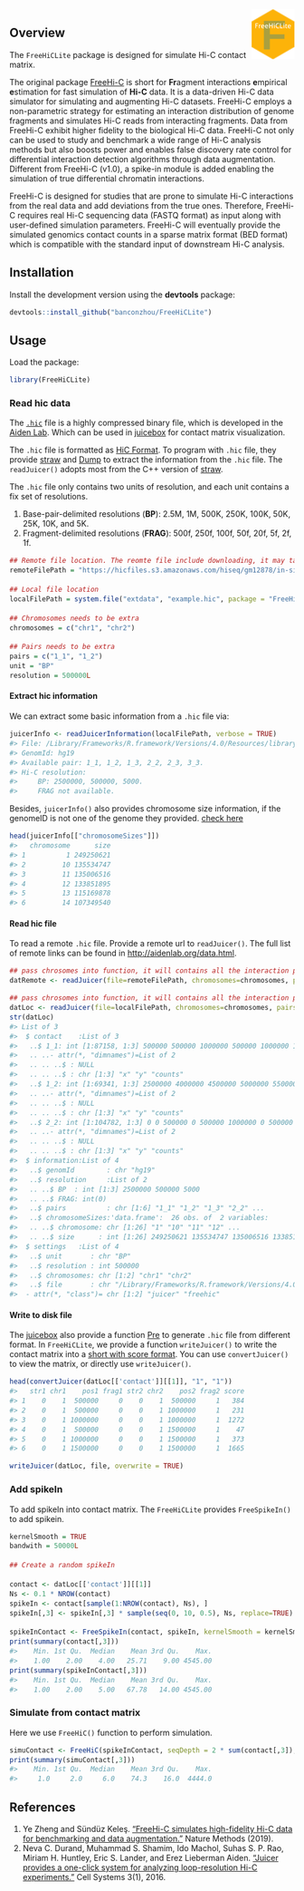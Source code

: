 
<!-- README.md is generated from README.Rmd. Please edit that file -->

<img src="man/figures/sticker.png" align="right" width="15%" height="15%" />

## Overview

The `FreeHiCLite` package is designed for simulate Hi-C contact matrix.

The original package [FreeHi-C](https://github.com/yezhengSTAT/FreeHiC)
is short for **Fr**agment interactions **e**mpirical **e**stimation for
fast simulation of **Hi-C** data. It is a data-driven Hi-C data
simulator for simulating and augmenting Hi-C datasets. FreeHi-C employs
a non-parametric strategy for estimating an interaction distribution of
genome fragments and simulates Hi-C reads from interacting fragments.
Data from FreeHi-C exhibit higher fidelity to the biological Hi-C data.
FreeHi-C not only can be used to study and benchmark a wide range of
Hi-C analysis methods but also boosts power and enables false discovery
rate control for differential interaction detection algorithms through
data augmentation. Different from FreeHi-C (v1.0), a spike-in module is
added enabling the simulation of true differential chromatin
interactions.

FreeHi-C is designed for studies that are prone to simulate Hi-C
interactions from the real data and add deviations from the true ones.
Therefore, FreeHi-C requires real Hi-C sequencing data (FASTQ format) as
input along with user-defined simulation parameters. FreeHi-C will
eventually provide the simulated genomics contact counts in a sparse
matrix format (BED format) which is compatible with the standard input
of downstream Hi-C analysis.

## Installation

Install the development version using the **devtools** package:

``` r
devtools::install_github("banconzhou/FreeHiCLite")
```

## Usage

Load the package:

``` r
library(FreeHiCLite)
```

### Read hic data

The [`.hic`](https://github.com/aidenlab/juicer/wiki/Data) file is a
highly compressed binary file, which is developed in the [Aiden
Lab](http://aidenlab.org/). Which can be used in
[juicebox](https://aidenlab.org/juicebox/) for contact matrix
visualization.

The `.hic` file is formatted as [HiC
Format](https://github.com/aidenlab/Juicebox/blob/master/HiCFormatV8.md).
To program with `.hic` file, they provide
[straw](https://github.com/aidenlab/straw) and
[Dump](https://github.com/aidenlab/juicer/wiki/Data-Extraction) to
extract the information from the `.hic` file. The `readJuicer()` adopts
most from the C++ version of [straw](https://github.com/aidenlab/straw).

The `.hic` file only contains two units of resolution, and each unit
contains a fix set of resolutions.

1.  Base-pair-delimited resolutions (**BP**): 2.5M, 1M, 500K, 250K,
    100K, 50K, 25K, 10K, and 5K.
2.  Fragment-delimited resolutions (**FRAG**): 500f, 250f, 100f, 50f,
    20f, 5f, 2f,
1f.

<!-- end list -->

``` r
## Remote file location. The reomte file include downloading, it may take a while
remoteFilePath = "https://hicfiles.s3.amazonaws.com/hiseq/gm12878/in-situ/combined.hic"
 
## Local file location
localFilePath = system.file("extdata", "example.hic", package = "FreeHiCLite")
 
## Chromosomes needs to be extra
chromosomes = c("chr1", "chr2")

## Pairs needs to be extra
pairs = c("1_1", "1_2")
unit = "BP"
resolution = 500000L
```

#### Extract hic information

We can extract some basic information from a `.hic` file via:

``` r
juicerInfo <- readJuicerInformation(localFilePath, verbose = TRUE)
#> File: /Library/Frameworks/R.framework/Versions/4.0/Resources/library/FreeHiCLite/extdata/example.hic
#> GenomId: hg19
#> Available pair: 1_1, 1_2, 1_3, 2_2, 2_3, 3_3.
#> Hi-C resolution:
#>     BP: 2500000, 500000, 5000.
#>     FRAG not available.
```

Besides, `juicerInfo()` also provides chromosome size information, if
the genomeID is not one of the genome they provided. [check
here](https://github.com/aidenlab/juicer/wiki/Pre#usage)

``` r
head(juicerInfo[["chromosomeSizes"]])
#>   chromosome      size
#> 1          1 249250621
#> 2         10 135534747
#> 3         11 135006516
#> 4         12 133851895
#> 5         13 115169878
#> 6         14 107349540
```

#### Read hic file

To read a remote `.hic` file. Provide a remote url to `readJuicer()`.
The full list of remote links can be found in
<http://aidenlab.org/data.html>.

``` r
## pass chrosomes into function, it will contains all the interaction pairs
datRemote <- readJuicer(file=remoteFilePath, chromosomes=chromosomes, pairs = NULL, unit=unit, resolution=resolution)
```

``` r
## pass chrosomes into function, it will contains all the interaction pairs
datLoc <- readJuicer(file=localFilePath, chromosomes=chromosomes, pairs = NULL, unit=unit, resolution=resolution)
str(datLoc)
#> List of 3
#>  $ contact    :List of 3
#>   ..$ 1_1: int [1:87158, 1:3] 500000 500000 1000000 500000 1000000 1500000 500000 1000000 1500000 2000000 ...
#>   .. ..- attr(*, "dimnames")=List of 2
#>   .. .. ..$ : NULL
#>   .. .. ..$ : chr [1:3] "x" "y" "counts"
#>   ..$ 1_2: int [1:69341, 1:3] 2500000 4000000 4500000 5000000 5500000 6000000 7000000 8500000 9500000 10000000 ...
#>   .. ..- attr(*, "dimnames")=List of 2
#>   .. .. ..$ : NULL
#>   .. .. ..$ : chr [1:3] "x" "y" "counts"
#>   ..$ 2_2: int [1:104782, 1:3] 0 0 500000 0 500000 1000000 0 500000 1000000 1500000 ...
#>   .. ..- attr(*, "dimnames")=List of 2
#>   .. .. ..$ : NULL
#>   .. .. ..$ : chr [1:3] "x" "y" "counts"
#>  $ information:List of 4
#>   ..$ genomId        : chr "hg19"
#>   ..$ resolution     :List of 2
#>   .. ..$ BP  : int [1:3] 2500000 500000 5000
#>   .. ..$ FRAG: int(0) 
#>   ..$ pairs          : chr [1:6] "1_1" "1_2" "1_3" "2_2" ...
#>   ..$ chromosomeSizes:'data.frame':  26 obs. of  2 variables:
#>   .. ..$ chromosome: chr [1:26] "1" "10" "11" "12" ...
#>   .. ..$ size      : int [1:26] 249250621 135534747 135006516 133851895 115169878 107349540 102531392 90354753 81195210 78077248 ...
#>  $ settings   :List of 4
#>   ..$ unit       : chr "BP"
#>   ..$ resolution : int 500000
#>   ..$ chromosomes: chr [1:2] "chr1" "chr2"
#>   ..$ file       : chr "/Library/Frameworks/R.framework/Versions/4.0/Resources/library/FreeHiCLite/extdata/example.hic"
#>  - attr(*, "class")= chr [1:2] "juicer" "freehic"
```

#### Write to disk file

The [juicebox](https://aidenlab.org/juicebox/) also provide a function
[Pre](https://github.com/aidenlab/juicer/wiki/Pre) to generate `.hic`
file from different format. In `FreeHiCLite`, we provide a function
`writeJuicer()` to write the contact matrix into a [short with score
format](https://github.com/aidenlab/juicer/wiki/Pre#short-with-score-format).
You can use `convertJuicer()` to view the matrix, or directly use
`writeJuicer()`.

``` r
head(convertJuicer(datLoc[['contact']][[1]], "1", "1"))
#>   str1 chr1    pos1 frag1 str2 chr2    pos2 frag2 score
#> 1    0    1  500000     0    0    1  500000     1   384
#> 2    0    1  500000     0    0    1 1000000     1   231
#> 3    0    1 1000000     0    0    1 1000000     1  1272
#> 4    0    1  500000     0    0    1 1500000     1    47
#> 5    0    1 1000000     0    0    1 1500000     1   373
#> 6    0    1 1500000     0    0    1 1500000     1  1665
```

``` r
writeJuicer(datLoc, file, overwrite = TRUE)
```

### Add spikeIn

To add spikeIn into contact matrix. The `FreeHiCLite` provides
`FreeSpikeIn()` to add spikein.

``` r
kernelSmooth = TRUE
bandwith = 50000L

## Create a random spikeIn

contact <- datLoc[['contact']][[1]]
Ns <- 0.1 * NROW(contact)
spikeIn <- contact[sample(1:NROW(contact), Ns), ]
spikeIn[,3] <- spikeIn[,3] * sample(seq(0, 10, 0.5), Ns, replace=TRUE) # 3rd is the counts

spikeInContact <- FreeSpikeIn(contact, spikeIn, kernelSmooth = kernelSmooth, bandwith = bandwith)
print(summary(contact[,3]))
#>    Min. 1st Qu.  Median    Mean 3rd Qu.    Max. 
#>    1.00    2.00    4.00   25.71    9.00 4545.00
print(summary(spikeInContact[,3]))
#>    Min. 1st Qu.  Median    Mean 3rd Qu.    Max. 
#>    1.00    2.00    5.00   67.78   14.00 4545.00
```

### Simulate from contact matrix

Here we use `FreeHiC()` function to perform
simulation.

``` r
simuContact <- FreeHiC(spikeInContact, seqDepth = 2 * sum(contact[,3]), resolution = 5000L)
print(summary(simuContact[,3]))
#>    Min. 1st Qu.  Median    Mean 3rd Qu.    Max. 
#>     1.0     2.0     6.0    74.3    16.0  4444.0
```

## References

1.  Ye Zheng and Sündüz Keleş. [“FreeHi-C simulates high-fidelity Hi-C
    data for benchmarking and data
    augmentation.”](https://www.nature.com/articles/s41592-019-0624-3)
    Nature Methods (2019).
2.  Neva C. Durand, Muhammad S. Shamim, Ido Machol, Suhas S. P. Rao,
    Miriam H. Huntley, Eric S. Lander, and Erez Lieberman Aiden.
    [“Juicer provides a one-click system for analyzing loop-resolution
    Hi-C
    experiments.”](https://www.cell.com/cell-systems/fulltext/S2405-4712\(16\)30219-8)
    Cell Systems 3(1), 2016.
